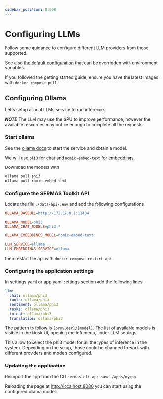 ```yaml
---
sidebar_position: 0.008
---
```


# Configuring LLMs

Follow some guidance to configure different LLM providers from those supported. 

See also [the default configuration](https://github.com/sermas-eu/sermas-api/blob/main/libs/sermas/sermas.defaults.ts) that can be overridden with environment variables.

If you followed the getting started guide, ensure you have the latest images with `docker compose pull`

## Configuring Ollama

Let's setup a local LLMs service to run inference.

***NOTE*** The LLM may use the GPU to improve performance, however the available resources may not be enough to complete all the requests. 

### Start ollama

See the [ollama docs](https://ollama.com/) to start the service and obtain a model. 

We will use `phi3` for chat and `nomic-embed-text` for embeddings. 

Download the models with 

```sh
ollama pull phi3
ollama pull nomic-embed-text
```

### Configure the SERMAS Toolkit API

Locate the file `./data/api/.env` and add the following configurations

```ini
OLLAMA_BASEURL=http://172.17.0.1:11434

OLLAMA_MODEL=phi3
OLLAMA_CHAT_MODELS=phi3:*

OLLAMA_EMBEDDINGS_MODEL=nomic-embed-text

LLM_SERVICE=ollama
LLM_EMBEDDINGS_SERVICE=ollama
```

then restart the api with `docker compose restart api`

### Configuring the application settings

In settings.yaml or app.yaml settings section add the following lines

```yaml
llm:
  chat: ollama/phi3
  tools: ollama/phi3
  sentiment: ollama/phi3
  tasks: ollama/phi3
  intent: ollama/phi3
  translation: ollama/phi3
```  

The pattern to follow is `[provider]/[model]`. The list of available models is visible in the kiosk UI, opening the left menu, under LLM settings

This allow to select the phi3 model for all the types of inference in the system. Depending on the setup, those could be changed to work with different providers and models configured.

### Updating the application

Reimport the app from the CLI `sermas-cli app save /apps/myapp`

Reloading the page at [http://localhost:8080](http://localhost:8080) you can start using the configured ollama model.